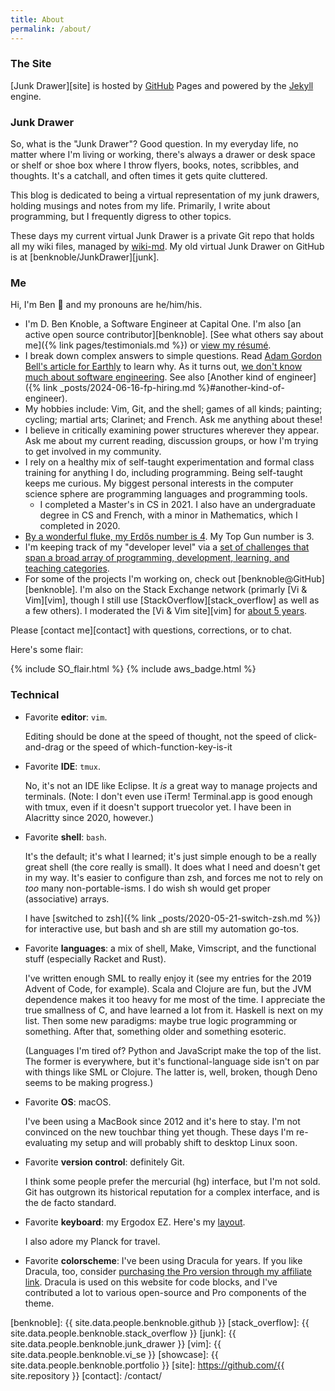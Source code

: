 ```yaml
---
title: About
permalink: /about/
---
```

### The Site

[Junk Drawer][site] is hosted by [GitHub][github] Pages and powered by the
[Jekyll][jekyll] engine.

### Junk Drawer

So, what is the "Junk Drawer"? Good question. In my everyday life, no matter
where I'm living or working, there's always a drawer or desk space or shelf or
shoe box where I throw flyers, books, notes, scribbles, and thoughts. It's a
catchall, and often times it gets quite cluttered.

This blog is dedicated to being a virtual representation of my junk drawers,
holding musings and notes from my life. Primarily, I write about programming,
but I frequently digress to other topics.

These days my current virtual Junk Drawer is a private Git repo that holds all
my wiki files, managed by [wiki-md](https://github.com/benknoble/wiki-md). My
old virtual Junk Drawer on GitHub is at [benknoble/JunkDrawer][junk].

### Me

Hi, I'm Ben :wave: and my pronouns are he/him/his.

- I'm D. Ben Knoble, a Software Engineer at Capital One. I'm also [an active
  open source contributor][benknoble]. [See what others say about me]({% link
  pages/testimonials.md %}) or [view my résumé](https://benknoble.github.io/resume/resume.pdf).
- I break down complex answers to simple questions. Read [Adam Gordon Bell's
  article for Earthly](https://earthly.dev/blog/thought-leaders/) to learn why.
  As it turns out, [we don't know much about software
  engineering](https://www.hillelwayne.com/talks/ese/). See also [Another kind
  of engineer]({% link _posts/2024-06-16-fp-hiring.md %}#another-kind-of-engineer).
- My hobbies include: Vim, Git, and the shell; games of all kinds; painting;
  cycling; martial arts; Clarinet; and French. Ask me anything about these!
- I believe in critically examining power structures wherever they appear. Ask
  me about my current reading, discussion groups, or how I'm trying to get
  involved in my community.
- I rely on a healthy mix of self-taught experimentation and formal class
  training for anything I do, including programming. Being self-taught keeps me
  curious. My biggest personal interests in the computer science sphere are
  programming languages and programming tools.
    - I completed a Master's in CS in 2021. I also have an undergraduate degree
      in CS and French, with a minor in Mathematics, which I completed in 2020.
- [By a wonderful fluke, my Erdős number is 4](https://sites.google.com/site/dicksites/). My Top Gun number is 3.
- I'm keeping track of my "developer level" via a [set of challenges that span a
  broad array of programming, development, learning, and teaching
  categories](https://benknoble.github.io/level-up/).
- For some of the projects I'm working on, check out
  [benknoble@GitHub][benknoble]. I'm also on the Stack Exchange network
  (primarly [Vi & Vim][vim], though I still use [StackOverflow][stack_overflow] as
  well as a few others). I moderated the [Vi & Vim site][vim] for [about 5
  years](https://vi.meta.stackexchange.com/q/1671/10604).

Please [contact me][contact] with questions, corrections, or to chat.

Here's some flair:

{% include SO_flair.html %}
{% include aws_badge.html %}

### Technical

- Favorite __editor__: `vim`.

    Editing should be done at the speed of thought, not the speed of
    click-and-drag or the speed of which-function-key-is-it

- Favorite __IDE__: `tmux`.

    No, it's not an IDE like Eclipse. It *is* a great way to manage projects and
    terminals. (Note: I don't even use iTerm! Terminal.app is good enough with
    tmux, even if it doesn't support truecolor yet. I have been in Alacritty
    since 2020, however.)

- Favorite __shell__: `bash`.

    It's the default; it's what I learned; it's just simple enough to be a
    really great shell (the core really is small). It does what I need and
    doesn't get in my way. It's easier to configure than zsh, and forces me not
    to rely on *too* many non-portable-isms. I do wish sh would get proper
    (associative) arrays.

    I have [switched to zsh]({% link _posts/2020-05-21-switch-zsh.md %}) for
    interactive use, but bash and sh are still my automation go-tos.

- Favorite __languages__: a mix of shell, Make, Vimscript, and the
functional stuff (especially Racket and Rust).

    I've written enough SML to really enjoy it (see my entries for the 2019
    Advent of Code, for example). Scala and Clojure are fun, but the JVM
    dependence makes it too heavy for me most of the time. I appreciate the true
    smallness of C, and have learned a lot from it. Haskell is next on my list.
    Then some new paradigms: maybe true logic programming or something. After
    that, something older and something esoteric.

    (Languages I'm tired of? Python and JavaScript make the top of the list. The
    former is everywhere, but it's functional-language side isn't on par with
    things like SML or Clojure. The latter is, well, broken, though Deno seems
    to be making progress.)

- Favorite __OS__: macOS.

    I've been using a MacBook since 2012 and it's here to stay. I'm not
    convinced on the new touchbar thing yet though. These days I'm re-evaluating
    my setup and will probably shift to desktop Linux soon.

- Favorite __version control__: definitely Git.

    I think some people prefer the mercurial (hg) interface, but I'm not sold.
    Git has outgrown its historical reputation for a complex interface, and is
    the de facto standard.

- Favorite **keyboard**: my Ergodox EZ. Here's my
  [layout](https://configure.zsa.io/ergodox-ez/layouts/BNalB/latest/0).

    I also adore my Planck for travel.

- Favorite __colorscheme__: I've been using Dracula for years. If you like
  Dracula, too, consider [purchasing the Pro version through my affiliate
  link](https://gumroad.com/a/968545299/tPfIDt). Dracula is used on this website
  for code blocks, and I've contributed a lot to various open-source and Pro
  components of the theme.

<!-- Links -->
[github]: https://github.com/
[jekyll]: http://jekyllrb.com
[benknoble]: {{ site.data.people.benknoble.github }}
[stack_overflow]: {{ site.data.people.benknoble.stack_overflow }}
[junk]: {{ site.data.people.benknoble.junk_drawer }}
[vim]: {{ site.data.people.benknoble.vi_se }}
[showcase]: {{ site.data.people.benknoble.portfolio }}
[site]: https://github.com/{{ site.repository }}
[contact]: /contact/
